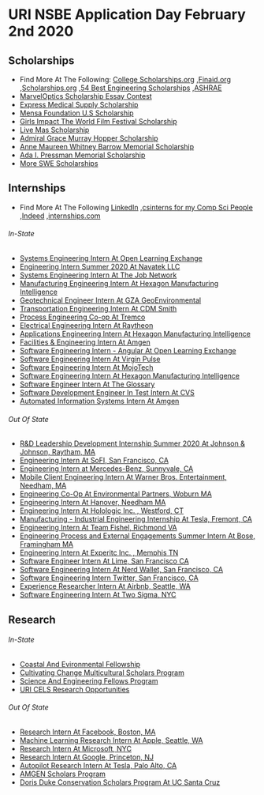 # URI NSBE Application Day February 2nd 2020

## Scholarships
- Find More At The Following: 
 [College Scholarships.org](http://www.collegescholarships.org/scholarships/engineering-students.htm)
 ,[Finaid.org](https://finaid.org/scholarships/)
 ,[Scholarships.org](https://www.scholarships.com/financial-aid/college-scholarships/scholarships-by-major/engineering-scholarships/)
 ,[54 Best Engineering Scholarships](https://blog.prepscholar.com/engineering-scholarships)
 ,[ASHRAE](https://www.ashrae.org/communities/student-zone/scholarships-and-grants/undergraduate-engineering-scholarships)
- [MarvelOptics Scholarship Essay Contest](https://www.fastweb.com/college-scholarships/scholarships/165891)
- [Express Medical Supply Scholarship](https://www.fastweb.com/college-scholarships/scholarships/166137)
- [Mensa Foundation U.S Scholarship](https://www.fastweb.com/college-scholarships/scholarships/150224)
- [Girls Impact The World Film Festival Scholarship](https://www.fastweb.com/college-scholarships/scholarships/159658)
- [Live Mas Scholarship](https://www.fastweb.com/college-scholarships/scholarships/170486)
- [Admiral Grace Murray Hopper Scholarship](https://swe.org/scholarships/admiral-grace-murray-hopper-scholarship-est-1992/)
- [Anne Maureen Whitney Barrow Memorial Scholarship](https://swe.org/scholarships/anne-maureen-whitney-barrow-memorial-scholarship-est-1991/)
- [Ada I. Pressman Memorial Scholarship](https://swe.org/scholarships/ada-i-pressman-memorial-scholarship-est-2004/)
- [More SWE Scholarships](https://swe.org/scholarships/)

## Internships
- Find More At The Following 
[LinkedIn](http://linkedin.com/)
,[csinterns for my Comp Sci People](https://www.csinterns.com/)
,[Indeed](https://www.indeed.com/)
,[internships.com](https://www.internships.com/engineering)
###### In-State
- [Systems Engineering Intern At Open Learning Exchange](https://www.linkedin.com/jobs/view/systems-engineering-intern-at-open-learning-exchange-1611318183/?utm_campaign=google_jobs_apply&utm_source=google_jobs_apply&utm_medium=organic)
- [Engineering Intern Summer 2020 At Navatek LLC](https://www.linkedin.com/jobs/view/engineering-intern-summer-2020-at-navatek-llc-1646755322/?utm_campaign=google_jobs_apply&utm_source=google_jobs_apply&utm_medium=organic)
- [Systems Engineering Intern At The Job Network](https://www.linkedin.com/jobs/view/systems-engineering-intern-at-the-job-network-1665751011/?utm_campaign=google_jobs_apply&utm_source=google_jobs_apply&utm_medium=organic)
- [Manufacturing Engineering Intern At Hexagon Manufacturing Intelligence](https://www.linkedin.com/jobs/view/manufacturing-engineering-intern-at-hexagon-manufacturing-intelligence-1582193688/?utm_campaign=google_jobs_apply&utm_source=google_jobs_apply&utm_medium=organic)
- [Geotechnical Engineer Intern At GZA GeoEnvironmental](https://www.glassdoor.com/job-listing/geotechnical-engineer-intern-gza-geoenvironmental-JV_IC1151289_KO0,28_KE29,49.htm?jl=3402466098&utm_campaign=google_jobs_apply&utm_source=google_jobs_apply&utm_medium=organic)
- [Transportation Engineering Intern At CDM Smith](https://www.internships.com/posting/sam_3409128843?utm_campaign=google_jobs_apply&utm_source=google_jobs_apply&utm_medium=organic)
- [Process Engineering Co-op At Tremco](https://www.glassdoor.com/job-listing/process-engineering-co-op-tremco-JV_IC1151305_KO0,25_KE26,32.htm?jl=3442782783&utm_campaign=google_jobs_apply&utm_source=google_jobs_apply&utm_medium=organic)
- [Electrical Engineering Intern At Raytheon](http://jobs.rayjobs.com/TGnewUI/Search/home/HomeWithPreLoad?PageType=JobDetails&partnerid=25258&siteid=5366&jobId=1497331&codes=LIAS&utm_source=linkedin.com&utm_campaign=enterprise&utm_medium=social_media&utm_content=job_posting&ss=paid&dclid=CKSgp6rd4-YCFc6hswodU1MA4w#jobDetails=1497331_5366)
- [Applications Engineering Intern At Hexagon Manufacturing Intelligence](https://www.hexagonmi.com/en-US/about-us/careers/job-openings/usa/applications-engineering-intern-north-kingstown)
- [Facilities & Engineering Intern At Amgen](http://careers.amgen.com/ShowJob/Id/392382/Undergraduate%20Intern%20%e2%80%93%20F%20E%20Infrastructure%20Operations%20%20%20Utilities%20Winter%202020)
- [Software Engineering Intern - Angular At Open Learning Exchange](https://www.wayup.com/i-Education-j-Software-Engineering-Intern-Angular-Open-Learning-Exchange-938532938894352/?cid=23311615732&clickcastid=2579707-1077&refer=cpmxml-Cranston-RI-2725127-2579707&utm_campaign=cpmjobsXML-sscjobs-APPS-Cranston-RI-2725127-2579707&utm_medium=jobxml&utm_source=cpmjobscpa)
- [Software Engineering Intern At Virgin Pulse](https://jobs.jobvite.com/virginpulse/job/oA8rafw3?s=LinkedIn)
- [Software Engineering Intern At MojoTech](https://www.linkedin.com/jobs/search/?currentJobId=1654690598&geoId=104877241&keywords=software%20engineering%20intern&location=Rhode%20Island%2C%20United%20States)
- [Software Engineering Intern At Hexagon Manufacturing Intelligence](https://www.hexagonmi.com/en-US/about-us/careers/job-openings/usa/software-engineering-intern-north-kingstown)
- [Software Engineer Intern At The Glossary](https://www.linkedin.com/jobs/search/?currentJobId=1556084517&geoId=104877241&keywords=software%20engineering%20intern&location=Rhode%20Island%2C%20United%20States)
- [Software Development Engineer In Test Intern At CVS](https://jobs.cvshealth.com/ShowJob/Id/737768/Software%20Development%20Engineer%20in%20Test%20Intern%20(Undergrad)?utm_campaign=alljobs&utm_medium=recruitics_organic&utm_source=linkedinll&rx_c=alljobs&rx_medium=post&rx_paid=0&rx_source=linkedinll&rx_ts=20200101T002501Z&prefilters=none&CloudSearchLocation=none)
- [Automated Information Systems Intern At Amgen](https://www.applytracking.com/x.aspx?method=direct&type=apply&board=D92FCD45-1292-4AE2-B555-D7A273418B42&Job=R-90566&ClientCode=17267)

###### Out Of State
- [R&D Leadership Development Internship Summer 2020 At Johnson & Johnson, Raytham, MA](https://www.linkedin.com/job-apply/1665227856?refId=44859e1f-aad9-4bec-aace-7ce66f01f114&trk=flagship3_search_srp_jobs)
- [Engineering Intern At SoFI, San Francisco, CA](http://jobs.jobvite.com/sofi/job/ouYfbfwC?%26s=LinkedIn&__jvst=Job+Board&__jvsd=LinkedIn)
- [Engineering Intern at Mercedes-Benz, Sunnyvale, CA](https://daimler.taleo.net/careersection/ex/jobdetail.ftl?job=405584&lang=en&portal=101430233)
- [Mobile Client Engineering Intern At Warner Bros. Entertainment, Needham, MA](https://careers.warnermediagroup.com/TGnewUI/Search/home/HomeWithPreLoad?PageType=JobDetails&partnerid=391&siteid=36&jobId=830441)
- [Engineering Co-Op At Environmental Partners, Woburn MA](https://recruiting.paylocity.com/recruiting/jobs/Details/192046/Environmental-Partners-Group-Inc/Engineering-Co-Op?source=JobTarget%20via%20LinkedIn%20PGM%20-%20Variable%20Placement&utm_source=JobTarget&utm_medium=LinkedIn%20PGM%20-%20Variable%20Placement&utm_campaign=Engineering%20Co-Op%20(192046)&_jtochash=p7OX5XIDoNkjI2RKINEQp&_jtocprof=Vk8CnNetB-K33V4iPVxgRq1bAbskWkH_)
- [Engineering Intern At Hanover, Needham MA](https://www.linkedin.com/jobs/search/?currentJobId=1643635619&geoId=90000007&keywords=engineering%20intern&location=Greater%20Boston)
- [Engineering Intern  At Holologic Inc. , Westford, CT](https://hologic.referrals.selectminds.com/jobs/summer-2020-engineering-internship-opportunities-2871)
- [Manufacturing - Industrial Engineering Internship At Tesla, Fremont, CA](https://www.tesla.com/careers/job/id=57000)
- [Engineering Intern At Team Fishel, Richmond VA](https://neuvoo.com/view/?id=fb3f83255e48&oapply=org_v2019-12&source=joveo_bulk2&utm_source=partner&utm_medium=joveo_bulk2&puid=fada3aee3ded3aeabda8dd9d4daefdabadab3aeb3decfdd8ged3addffdd9fed38bdb9bdd9cdcbed3fd)
- [Engineering Process and External Engagements Summer Intern At Bose, Framingham MA](https://boseallaboutme.wd1.myworkdayjobs.com/en-US/Bose_Careers/job/US-MA---Framingham/Engineering-Process-and-External-Engagements-Summer-Intern_R17269?companyApplyUrl=%26Source%3DLinkedIn)
- [Engineering Intern At Experitc Inc. , Memphis TN](https://neuvoo.com/view/?id=da09675d55bb&oapply=org_v2020-01&source=joveo_bulk2&utm_source=partner&utm_medium=joveo_bulk2&puid=fadc3aef3deg3de7bdaadd994dabfaacadab3deb3aeefadeged3cddfedd9fed37bdb9bdd9cdcbed3fd&splitab=1&action=emailAlert)
- [Software Engineer Intern At Lime, San Francisco CA](https://jobs.lever.co/limebike/abbcff74-b22f-4a84-84d6-1bc3919eabb1?lever-origin=applied&lever-source%255B%255D=linkedin-job-wrapping)
- [Software Engineering Intern At Nerd Wallet, San Francisco, CA](https://www.nerdwallet.com/careers/job/1799768)
- [Software Engineering Intern Twitter, San Francisco, CA](https://jobs.smartrecruiters.com/oneclick-ui/company/122273559/job/1514470938/publication/743999696971770)
- [Experience Researcher Intern At Airbnb, Seattle, WA](https://careers.airbnb.com/positions/1849181/)
- [Software Engineering Intern At Two Sigma, NYC](https://careers.twosigma.com/careers/JobDetail/New-York-New-York-United-States-Software-Engineering-Internship-NYC/5982?source=LinkedIn)

## Research 

###### In-State
- [Coastal And Evironmental Fellowship](https://web.uri.edu/coastalfellows/)
- [Cultivating Change Multicultural Scholars Program](https://web.uri.edu/cels/msp-app/)
- [Science And Engineering Fellows Program](https://web.uri.edu/cels/sef-application/)
- [URI CELS Research Opportunities](https://web.uri.edu/cels/academics/experiential-learning-opportunities-and-resources/)

###### Out Of State
- [Research Intern At Facebook, Boston, MA](https://www.facebook.com/careers/v2/jobs/520165665499001/?ref=a8lA00000004CFAIA2)
- [Machine Learning Research Intern At Apple, Seattle, WA](https://jobs.apple.com/en-us/details/200074277/ml-research-intern?team=MLAI&board_id=17682)
- [Research Intern At Microsoft, NYC](https://careers.microsoft.com/us/en/job/736979/Undergrad-Research-Intern-NYC-Labs?jobsource=linkedin&utm_source=linkedin&utm_medium=linkedin&utm_campaign=linkedin-feed)
- [Research Intern At Google, Princeton, NJ](https://careers.google.com/jobs/results/94168920430125766-research-intern/?src=Online%2FLinkedIn%2Flinkedin_us&utm_campaign=contract&utm_medium=jobposting&utm_source=linkedin)
- [Autopilot Research Intern At Tesla, Palo Alto, CA](https://www.tesla.com/careers/job/id=53757)
- [AMGEN Scholars Program](https://amgenscholars.com/)
- [Doris Duke Conservation Scholars Program At UC Santa Cruz](https://conservationscholars.ucsc.edu/)
